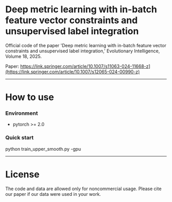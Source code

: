 # Deep metric learning with in-batch feature vector constraints and unsupervised label integration

Official code of the paper 'Deep metric learning with in-batch feature vector constraints and unsupervised label integration,' Evolutionary Intelligence, Volume 18, 2025. 

Paper: https://link.springer.com/article/10.1007/s11063-024-11668-z](https://link.springer.com/article/10.1007/s12065-024-00990-z)

---
# How to use
### Environment
* pytorch >= 2.0

  
### Quick start
python train_upper_smooth.py -gpu

---
# License
The code and data are allowed only for noncommercial usage. Please cite our paper if our data were used in your work.
